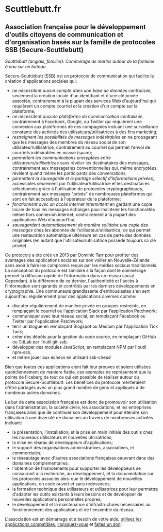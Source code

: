 # Scuttlebutt.fr

## Association française pour le développement d'outils citoyens de communication et d'organisation basés sur la famille de protocoles SSB (Secure-Scuttlebutt)

*Scuttlebutt (anglais, familier): Commérage de marins autour de la fontaine à eau sur un bateau.*

Secure-Scuttlebutt (SSB) est un protocole de communication qui facilite la création d'applications sociales qui:
* *ne nécessitent aucun compte dans une base de données centralisée*, seulement la création locale d'un identifiant et d'une clé privée associée, contrairement à la plupart des services Web d'aujourd'hui qui requièrent un compte courriel et la création d'un compte sur la plateforme;
* *ne nécessitent aucune plateforme de communication centralisée*, contrairement à Facebook, Google, ou Twitter qui requièrent une connexion aux plateformes de ces compagnies incluant une surveillance constante des activités des utilisateurs/utilisatrices à des fins marketing;
* *restreignent les possibilités de messages indésirables* en ne propageant que les messages des membres du réseau social de son utilisateur/utilisatrice, contrairement au courriel qui permet l'envoi de courriels indésirables en masse (spam);
* *permettent les communications encryptées entre utilisateurs/utilisatrices* sans révéler les destinataires des messages, contrairement aux messageries conventionnelles qui, même encryptées, révèlent quand même les participants des conversations;
* *permettent la sauvegarde et le partage sélectif d'informations privées*, accessibles seulement par l'utilisateur/utilisatrice et les destinataires sélectionnés grâce à l'utilisation de protocoles cryptographiques, contrairement aux messages "privés" de nombreuses plateformes qui sont en fait accessibles à l'opérateur de la plateforme;
* *fonctionnent avec un accès internet intermittent* en gardant une copie locale de tous les messages échangés pour maintenir les fonctionalités même hors connexion internet, contrairement à la plupart des applications Web d'aujourd'hui;
* *sauvegardent automatiquement de manière solidaire une copie des messages* chez les abonnés de l'utilisateur/utilisatrice, ce qui permet une restauration automatique ultérieure en cas de perte des données originales (en autant que l'utilisateur/utilisatrice possède toujours sa clé privée).

Ce protocole a été créé en 2013 par Dominic Tarr pour profiter des avantages des applications sociales sur son voilier en Nouvelle-Zélande sans avoir à faire les compromis requis par les médias sociaux traditionnels.  La conception du protocole est similaire à la façon dont le commérage permet la diffusion rapide de l'information dans un réseau social. Cependant, à la différence de ce dernier, l'authenticité et l'accès à l'information sont garantis et contrôlés par les derniers développements en cryptographie. Une communauté grandissante d'enthousiastes s'en sert aujourd'hui régulièrement pour des applications diverses comme:

* discuter régulièrement de manière privée en groupes restreints, en remplaçant le courriel ou l'application Slack par l'application Patchwork;
* communiquer avec leur réseau social, en remplaçant Facebook ou Twitter par l'application Patchwork;
* tenir un blogue en remplaçant Blogspot ou Medium par l'application Tick Tack;
* créer des dépôts pour la gestion du code source, en remplaçant GitHub ou GitLab par l'outil git-ssb; 
* développer des modules JavaScript, en remplaçant NPM par l'outil npm-ssb;
* et même jouer aux échecs en utilisant ssb-chess!

Bien que toutes ces applications aient fait leur preuves et soient utilisées quotidiennement de manière fiable, ces exemples ne représentent que la pointe de l'iceberg de tout ce qui est possible de réaliser autour du protocole Secure-Scuttlebutt. Les bénéfices du protocole mériteraient d'être partagés avec un plus grand nombre de gens et appliqués à de nombreux autres domaines. 

Le but de cette association française est donc de promouvoir son utilisation dans l'administration, la société civile, les associations, et les entreprises françaises ainsi que de continuer son développement pour étendre son utilisation à une diversité de domaines au travers de nombreuses activités incluant:

* la présentation, l'installation, et la prise en main initiale des outils chez les nouveaux utilisateurs et nouvelles utilisatrices;
* la mise en réseau de développeurs d'applications;
* le support des organisations administratives, associatives, et commerciales;
* le réseautage avec d'autres associations françaises oeuvrant dans des domaines complémentaires;
* l'obtention de financements pour supporter les développeurs se consacrant à la recherche, au développement, et la documentation sur les protocoles associés ainsi que le développement de nouvelles applications, en code ouvert et sans redevances;
* la formation technique des utilisateurs et utilisatrices pour leur permettre d'adapter les outils existants à leurs besoins et de développer de nouvelles applications personnelles propres;
* le développement et la maintenance d'infrastructures nécessaires au fonctionnement des applications et de l'ensemble du réseau.

L'association est en démarrage et a besoin de votre aide, [utilisez les applications compatibles](./install.md), [impliquez-vous](./contribute.md) et [faites un don](./donations.md)!
